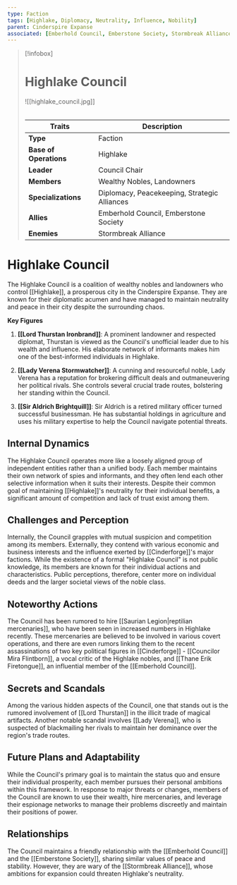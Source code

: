 ```yaml
---
type: Faction
tags: [Highlake, Diplomacy, Neutrality, Influence, Nobility]
parent: Cinderspire Expanse
associated: [Emberhold Council, Emberstone Society, Stormbreak Alliance]
---
```

> [!infobox]
> # Highlake Council
> ![[highlake_council.jpg]]
> ######
> | Traits         | Description                                                                                                                           |
> | -------------- | ------------------------------------------------------------------------------------------------------------------------------------- |
> | **Type** | Faction |
> | **Base of Operations** | Highlake |
> | **Leader** | Council Chair |
> | **Members** | Wealthy Nobles, Landowners |
> | **Specializations** | Diplomacy, Peacekeeping, Strategic Alliances |
> | **Allies** | Emberhold Council, Emberstone Society |
> | **Enemies** | Stormbreak Alliance |
# Highlake Council

The Highlake Council is a coalition of wealthy nobles and landowners who control [[Highlake]], a prosperous city in the Cinderspire Expanse. They are known for their diplomatic acumen and have managed to maintain neutrality and peace in their city despite the surrounding chaos.

**Key Figures**

1.  **[[Lord Thurstan Ironbrand]]**: A prominent landowner and respected diplomat, Thurstan is viewed as the Council's unofficial leader due to his wealth and influence. His elaborate network of informants makes him one of the best-informed individuals in Highlake.
    
2.  **[[Lady Verena Stormwatcher]]**: A cunning and resourceful noble, Lady Verena has a reputation for brokering difficult deals and outmaneuvering her political rivals. She controls several crucial trade routes, bolstering her standing within the Council.
    
3.  **[[Sir Aldrich Brightquill]]**: Sir Aldrich is a retired military officer turned successful businessman. He has substantial holdings in agriculture and uses his military expertise to help the Council navigate potential threats.
    

## Internal Dynamics 

The Highlake Council operates more like a loosely aligned group of independent entities rather than a unified body. Each member maintains their own network of spies and informants, and they often lend each other selective information when it suits their interests. Despite their common goal of maintaining [[Highlake]]'s neutrality for their individual benefits, a significant amount of competition and lack of trust exist among them.

## Challenges and Perception
Internally, the Council grapples with mutual suspicion and competition among its members. Externally, they contend with various economic and business interests and the influence exerted by [[Cinderforge]]'s major factions. While the existence of a formal "Highlake Council" is not public knowledge, its members are known for their individual actions and characteristics. Public perceptions, therefore, center more on individual deeds and the larger societal views of the noble class.

## Noteworthy Actions
The Council has been rumored to hire [[Saurian Legion|reptilian mercenaries]], who have been seen in increased numbers in Highlake recently. These mercenaries are believed to be involved in various covert operations, and there are even rumors linking them to the recent assassinations of two key political figures in [[Cinderforge]] - [[Councilor Mira Flintborn]], a vocal critic of the Highlake nobles, and [[Thane Erik Firetongue]], an influential member of the [[Emberhold Council]].

## Secrets and Scandals
Among the various hidden aspects of the Council, one that stands out is the rumored involvement of [[Lord Thurstan]] in the illicit trade of magical artifacts. Another notable scandal involves [[Lady Verena]], who is suspected of blackmailing her rivals to maintain her dominance over the region's trade routes.

## Future Plans and Adaptability 
While the Council's primary goal is to maintain the status quo and ensure their individual prosperity, each member pursues their personal ambitions within this framework. In response to major threats or changes, members of the Council are known to use their wealth, hire mercenaries, and leverage their espionage networks to manage their problems discreetly and maintain their positions of power.

## Relationships

The Council maintains a friendly relationship with the [[Emberhold Council]] and the [[Emberstone Society]], sharing similar values of peace and stability. However, they are wary of the [[Stormbreak Alliance]], whose ambitions for expansion could threaten Highlake's neutrality.

